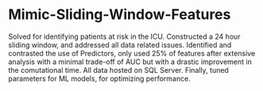 # Mimic-Sliding-Window-Features

Solved for identifying patients at risk in the ICU. Constructed a 24 hour sliding window, and addressed all data related issues. Identified and contrasted the use of Predictors, only used 25% of features after extensive analysis with a minimal trade-off of AUC but with a drastic improvement in the comutational time. All data hosted on SQL Server. Finally, tuned parameters for ML models, for optimizing performance.
